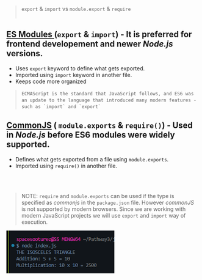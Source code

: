 
> `export` & `import` vs `module.export` & `require` <br><br>

## <ins> ES Modules </ins> (`export` & `import`) - It is preferred for frontend developement and newer *Node.js* versions.
- Uses `export` keyword to define what gets exported.
- Imported using `import` keyword in another file.
- Keeps code more organized

> ```ECMAScript is the standard that JavaScript follows, and ES6 was an update to the language that introduced many modern features - such as `import` and `export` ```

## <ins>CommonJS</ins> ( `module.exports` & `require()`) - Used in *Node.js* before ES6 modules were widely supported. 
- Defines what gets exported from a file using `module.exports`.
- Imported using `require()` in another file.

<br><br>
>NOTE: `require` and `module.exports` can be used if the type is specified as *commonjs* in the `package.json` file. However *commonJS* is not supported by modern browsers. Since we are working with modern JavaScript projects we will use `export` and `import` way of execution.

![](terminull.png)